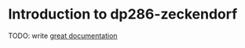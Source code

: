 # Introduction to dp286-zeckendorf

TODO: write [great documentation](http://jacobian.org/writing/what-to-write/)
